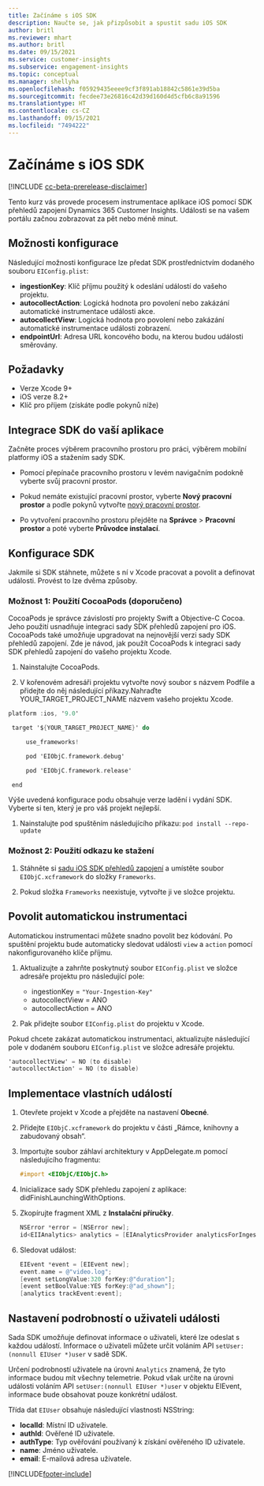 ```yaml
---
title: Začínáme s iOS SDK
description: Naučte se, jak přizpůsobit a spustit sadu iOS SDK
author: britl
ms.reviewer: mhart
ms.author: britl
ms.date: 09/15/2021
ms.service: customer-insights
ms.subservice: engagement-insights
ms.topic: conceptual
ms.manager: shellyha
ms.openlocfilehash: f05929435eeee9cf3f891ab18842c5861e39d5ba
ms.sourcegitcommit: fecdee73e26816c42d39d160d4d5cfb6c8a91596
ms.translationtype: HT
ms.contentlocale: cs-CZ
ms.lasthandoff: 09/15/2021
ms.locfileid: "7494222"
---
```

# <a name="get-started-with-the-ios-sdk"></a>Začínáme s iOS SDK

[!INCLUDE [cc-beta-prerelease-disclaimer](includes/cc-beta-prerelease-disclaimer.md)]

Tento kurz vás provede procesem instrumentace aplikace iOS pomocí SDK přehledů zapojení Dynamics 365 Customer Insights. Události se na vašem portálu začnou zobrazovat za pět nebo méně minut.

## <a name="configuration-options"></a>Možnosti konfigurace

Následující možnosti konfigurace lze předat SDK prostřednictvím dodaného souboru `EIConfig.plist`:

- **ingestionKey**: Klíč příjmu použitý k odeslání událostí do vašeho projektu.
- **autocollectAction**: Logická hodnota pro povolení nebo zakázání automatické instrumentace události akce.
- **autocollectView**: Logická hodnota pro povolení nebo zakázání automatické instrumentace události zobrazení.
- **endpointUrl**: Adresa URL koncového bodu, na kterou budou události směrovány.

## <a name="prerequisites"></a>Požadavky

- Verze Xcode 9+
- iOS verze 8.2+
- Klíč pro příjem (získáte podle pokynů níže)

## <a name="integrate-the-sdk-into-your-application"></a>Integrace SDK do vaší aplikace

Začněte proces výběrem pracovního prostoru pro práci, výběrem mobilní platformy iOS a stažením sady SDK.

- Pomocí přepínače pracovního prostoru v levém navigačním podokně vyberte svůj pracovní prostor.

- Pokud nemáte existující pracovní prostor, vyberte **Nový pracovní prostor** a podle pokynů vytvořte [nový pracovní prostor](create-workspace.md).

- Po vytvoření pracovního prostoru přejděte na **Správce** > **Pracovní prostor** a poté vyberte **Průvodce instalací**.

## <a name="configure-the-sdk"></a>Konfigurace SDK

Jakmile si SDK stáhnete, můžete s ní v Xcode pracovat a povolit a definovat události. Provést to lze dvěma způsoby.

### <a name="option-1-using-cocoapods-recommended"></a>Možnost 1: Použití CocoaPods (doporučeno)
CocoaPods je správce závislostí pro projekty Swift a Objective-C Cocoa. Jeho použití usnadňuje integraci sady SDK přehledů zapojení pro iOS. CocoaPods také umožňuje upgradovat na nejnovější verzi sady SDK přehledů zapojení. Zde je návod, jak použít CocoaPods k integraci sady SDK přehledů zapojení do vašeho projektu Xcode. 

1. Nainstalujte CocoaPods. 

1. V kořenovém adresáři projektu vytvořte nový soubor s názvem Podfile a přidejte do něj následující příkazy.Nahraďte YOUR_TARGET_PROJECT_NAME názvem vašeho projektu Xcode. 
```objectivec
platform :ios, '9.0'  

 target '${YOUR_TARGET_PROJECT_NAME}' do 

     use_frameworks!   

     pod 'EIObjC.framework.debug' 

     pod 'EIObjC.framework.release' 

 end 
```
Výše uvedená konfigurace podu obsahuje verze ladění i vydání SDK. Vyberte si ten, který je pro váš projekt nejlepší.

1. Nainstalujte pod spuštěním následujícího příkazu: `pod install --repo-update `

### <a name="option-2-using-download-link"></a>Možnost 2: Použití odkazu ke stažení

1. Stáhněte si [sadu iOS SDK přehledů zapojení](https://download.pi.dynamics.com/sdk/EI-SDKs/ei-ios-sdk.zip) a umístěte soubor `EIObjC.xcframework` do složky `Frameworks`.

1. Pokud složka `Frameworks` neexistuje, vytvořte ji ve složce projektu.

## <a name="enable-auto-instrumentation"></a>Povolit automatickou instrumentaci
 
Automatickou instrumentaci můžete snadno povolit bez kódování. Po spuštění projektu bude automaticky sledovat události `view` a `action` pomocí nakonfigurovaného klíče příjmu. 

1. Aktualizujte a zahrňte poskytnutý soubor `EIConfig.plist` ve složce adresáře projektu pro následující pole:
    - ingestionKey = `"Your-Ingestion-Key"`
    - autocollectView = ANO
    - autocollectAction = ANO

2. Pak přidejte soubor `EIConfig.plist` do projektu v Xcode. 



Pokud chcete zakázat automatickou instrumentaci, aktualizujte následující pole v dodaném souboru `EIConfig.plist` ve složce adresáře projektu. 

```objectivec
'autocollectView' = NO (to disable)
'autocollectAction' = NO (to disable)
```


## <a name="implement-custom-events"></a>Implementace vlastních událostí

1. Otevřete projekt v Xcode a přejděte na nastavení **Obecné**. 
1. Přidejte `EIObjC.xcframework` do projektu v části „Rámce, knihovny a zabudovaný obsah“.

1. Importujte soubor záhlaví architektury v AppDelegate.m pomocí následujícího fragmentu:

    ```objectivec
    #import <EIObjC/EIObjC.h>
    ```

1. Inicializace sady SDK přehledu zapojení z aplikace: didFinishLaunchingWithOptions.
1. Zkopírujte fragment XML z **Instalační příručky**.

    ```objectivec
    NSError *error = [NSError new];
    id<EIIAnalytics> analytics = [EIAnalyticsProvider analyticsForIngestionKey:nil error:&error];
    ```

1. Sledovat událost:

    ```objectivec
    EIEvent *event = [EIEvent new];
    event.name = @"video.log";
    [event setLongValue:320 forKey:@"duration"];
    [event setBoolValue:YES forKey:@"ad_shown"];
    [analytics trackEvent:event];
    ```

## <a name="set-user-details-for-your-event"></a>Nastavení podrobností o uživateli události

Sada SDK umožňuje definovat informace o uživateli, které lze odeslat s každou událostí. Informace o uživateli můžete určit voláním API `setUser:(nonnull EIUser *)user` v sadě SDK.

Určení podrobností uživatele na úrovni `Analytics` znamená, že tyto informace budou mít všechny telemetrie. Pokud však určíte na úrovni události voláním API `setUser:(nonnull EIUser *)user` v objektu EIEvent, informace bude obsahovat pouze konkrétní událost.

Třída dat `EIUser` obsahuje následující vlastnosti NSString:

- **localId**: Místní ID uživatele.
- **authId**: Ověřené ID uživatele.
- **authType**: Typ ověřování používaný k získání ověřeného ID uživatele.
- **name**: Jméno uživatele.
- **email**: E-mailová adresa uživatele.


[!INCLUDE[footer-include](../includes/footer-banner.md)]
